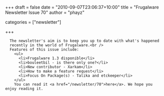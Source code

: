 
+++
draft = false
date = "2010-09-07T23:06:37+10:00"
title = "Frugalware Newsletter Issue 70"
author = "phayz"

categories = ["newsletter"]

+++

      The newsletter's aim is to keep you up to date with what's happened
      recently in the world of Frugalware.<br />
      Features of this issue include:
        <ul>
          <li>Frugalware 1.3 disponible</li>
          <li>bouleetbil - is there only one?</li>
          <li>New contributor - Xarkam</li>
          <li>How to make a feature request</li>
          <li>Focus On Package(s) - Talika and etckeeper</li>
        </ul>
        You can read it <a href="/newsletter/70">here</a>. We hope you enjoy reading it.
      
    
